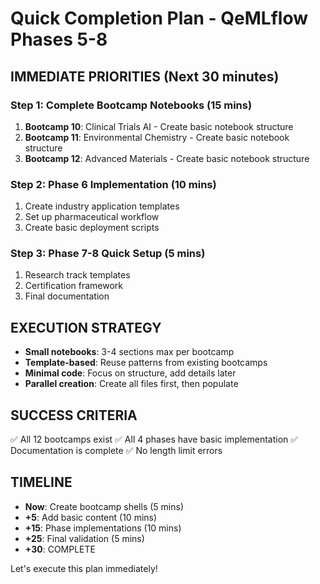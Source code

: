 # Quick Completion Plan - QeMLflow Phases 5-8

## IMMEDIATE PRIORITIES (Next 30 minutes)

### Step 1: Complete Bootcamp Notebooks (15 mins)
1. **Bootcamp 10**: Clinical Trials AI - Create basic notebook structure
2. **Bootcamp 11**: Environmental Chemistry - Create basic notebook structure
3. **Bootcamp 12**: Advanced Materials - Create basic notebook structure

### Step 2: Phase 6 Implementation (10 mins)
1. Create industry application templates
2. Set up pharmaceutical workflow
3. Create basic deployment scripts

### Step 3: Phase 7-8 Quick Setup (5 mins)
1. Research track templates
2. Certification framework
3. Final documentation

## EXECUTION STRATEGY

- **Small notebooks**: 3-4 sections max per bootcamp
- **Template-based**: Reuse patterns from existing bootcamps
- **Minimal code**: Focus on structure, add details later
- **Parallel creation**: Create all files first, then populate

## SUCCESS CRITERIA

✅ All 12 bootcamps exist
✅ All 4 phases have basic implementation
✅ Documentation is complete
✅ No length limit errors

## TIMELINE
- **Now**: Create bootcamp shells (5 mins)
- **+5**: Add basic content (10 mins)
- **+15**: Phase implementations (10 mins)
- **+25**: Final validation (5 mins)
- **+30**: COMPLETE

Let's execute this plan immediately!
